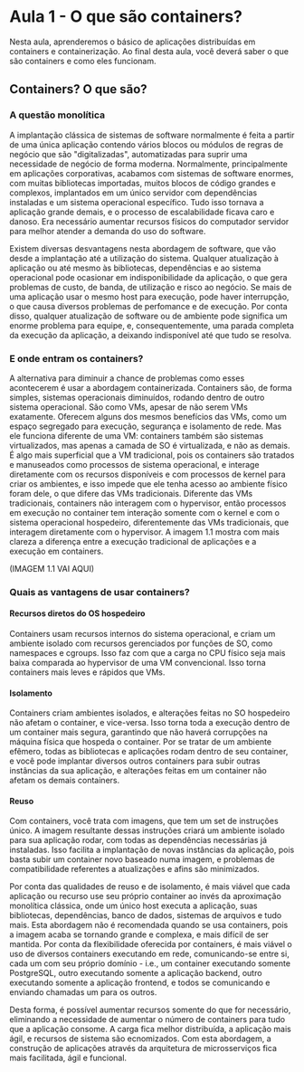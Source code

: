 # Aula 1 - O que são containers?
Nesta aula, aprenderemos o básico de aplicações distribuídas em containers e containerização. Ao final desta aula, você deverá saber o que são containers e como eles funcionam. 

## Containers? O que são?
### A questão monolítica
A implantação clássica de sistemas de software normalmente é feita a partir de uma única aplicação contendo vários blocos ou módulos de regras de negócio que são "digitalizadas", automatizadas para suprir uma necessidade de negócio de forma moderna. Normalmente, principalmente em aplicações corporativas, acabamos com sistemas de software enormes, com muitas bibliotecas importadas, muitos blocos de código grandes e complexos, implantados em um único servidor com dependências instaladas e um sistema operacional específico. Tudo isso tornava a aplicação grande demais, e o processo de escalabilidade ficava caro e danoso. Era necessário aumentar recursos físicos do computador servidor para melhor atender a demanda do uso do software.

Existem diversas desvantagens nesta abordagem de software, que vão desde a implantação até a utilização do sistema. Qualquer atualização à aplicação ou até mesmo às bibliotecas, dependências e ao sistema operacional pode ocasionar em indisponibilidade da aplicação, o que gera problemas de custo, de banda, de utilização e risco ao negócio. Se mais de uma aplicação usar o mesmo host para execução, pode haver interrupção, o que causa diversos problemas de perfomance e de execução. Por conta disso, qualquer atualização de software ou de ambiente pode significa um enorme problema para equipe, e, consequentemente, uma parada completa da execução da aplicação, a deixando indisponível até que tudo se resolva. 

### E onde entram os containers?
A alternativa para diminuir a chance de problemas como esses acontecerem é usar a abordagem containerizada. Containers são, de forma simples, sistemas operacionais diminuídos, rodando dentro de outro sistema operacional. São como VMs, apesar de não serem VMs exatamente. Oferecem alguns dos mesmos benefícios das VMs, como um espaço segregado para execução, segurança e isolamento de rede. Mas ele funciona diferente de uma VM: containers também são sistemas virtualizados, mas apenas a camada de SO é virtualizada, e não as demais. É algo mais superficial que a VM tradicional, pois os containers são tratados e manuseados como processos de sistema operacional, e interage diretamente com os recursos disponíveis e com processos de kernel para criar os ambientes, e isso impede que ele tenha acesso ao ambiente físico foram dele, o que difere das VMs tradicionais. Diferente das VMs tradicionais, containers não interagem com o hypervisor, então processos em execução no container tem interação somente com o kernel e com o sistema operacional hospedeiro, diferentemente das VMs tradicionais, que interagem diretamente com o hypervisor. A imagem 1.1 mostra com mais clareza a diferença entre a execução tradicional de aplicações e a execução em containers.

(IMAGEM 1.1 VAI AQUI)

### Quais as vantagens de usar containers?
#### Recursos diretos do OS hospedeiro
Containers usam recursos internos do sistema operacional, e criam um ambiente isolado com recursos gerenciados por funções de SO, como namespaces e cgroups. Isso faz com que a carga no CPU físico seja mais baixa comparada ao hypervisor de uma VM convencional. Isso torna containers mais leves e rápidos que VMs.

#### Isolamento
Containers criam ambientes isolados, e alterações feitas no SO hospedeiro não afetam o container, e vice-versa. Isso torna toda a execução dentro de um container mais segura, garantindo que não haverá corrupções na máquina física que hospeda o container. Por se tratar de um ambiente efêmero, todas as bibliotecas e aplicações rodam dentro de seu container, e você pode implantar diversos outros containers para subir outras instâncias da sua aplicação, e alterações feitas em um container não afetam os demais containers.

#### Reuso
Com containers, você trata com imagens, que tem um set de instruções único. A imagem resultante dessas instruções criará um ambiente isolado para sua aplicação rodar, com todas as dependências necessárias já instaladas. Isso facilita a implantação de novas instâncias da aplicação, pois basta subir um container novo baseado numa imagem, e problemas de compatibilidade referentes a atualizações e afins são minimizados.

Por conta das qualidades de reuso e de isolamento, é mais viável que cada aplicação ou recurso use seu próprio container ao invés da aproximação monolítica clássica, onde um único host executa a aplicação, suas bibliotecas, dependências, banco de dados, sistemas de arquivos e tudo mais. Esta abordagem não é recomendada quando se usa containers, pois a imagem acaba se tornando grande e complexa, e mais difícil de ser mantida. Por conta da flexibilidade oferecida por containers, é mais viável o uso de diversos containers executando em rede, comunicando-se entre si, cada um com seu próprio domínio - i.e., um container executando somente PostgreSQL, outro executando somente a aplicação backend, outro executando somente a aplicação frontend, e todos se comunicando e enviando chamadas um para os outros. 

Desta forma, é possível aumentar recursos somente do que for necessário, eliminando a necessidade de aumentar o número de containers para tudo que a aplicação consome. A carga fica melhor distribuída, a aplicação mais ágil, e recursos de sistema são ecnomizados. Com esta abordagem, a construção de aplicações através da arquitetura de microsserviços fica mais facilitada, ágil e funcional.